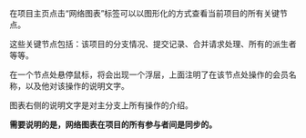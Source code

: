 在项目主页点击“网络图表”标签可以以图形化的方式查看当前项目的所有关键节点。

这些关键节点包括：该项目的分支情况、提交记录、合并请求处理、所有的派生者等等。

在一个节点处悬停鼠标，将会出现一个浮层，上面注明了在该节点处操作的会员名称，以及他对该操作的说明文字。

图表右侧的说明文字是对主分支上所有操作的介绍。

**需要说明的是，网络图表在项目的所有参与者间是同步的。**





